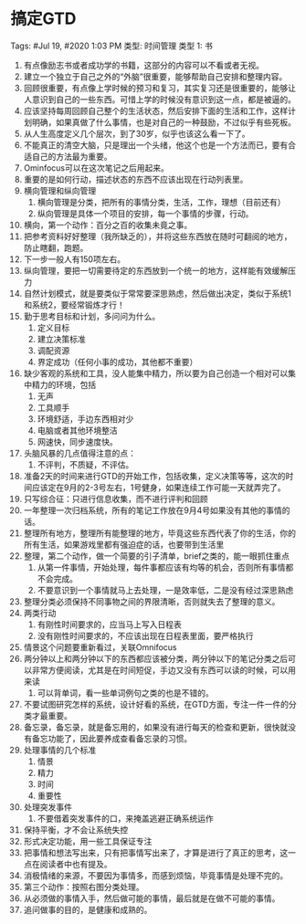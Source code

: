 # 搞定GTD

Tags: #Jul 19, #2020 1:03 PM
类型: 时间管理
类型 1: 书

1. 有点像励志书或者成功学的书籍，这部分的内容可以不看或者无视。
2. 建立一个独立于自己之外的“外脑”很重要，能够帮助自己安排和整理内容。
3. 回顾很重要，有点像上学时候的预习和复习，其实复习还是很重要的，能够让人意识到自己的一些东西。可惜上学的时候没有意识到这一点，都是被逼的。
4. 应该坚持每周回顾自己整个的生活状态，然后安排下面的生活和工作，这样计划明确，如果真做了什么事情，也是对自己的一种鼓励，不过似乎有些死板。
5. 从人生高度定义几个层次，到了30岁，似乎也该这么看一下了。
6. 不能真正的清空大脑，只是理出一个头绪，他这个也是一个方法而已，要有合适自己的方法最为重要。
7. Ominfocus可以在这次笔记之后用起来。
8. 重要的是如何行动，描述状态的东西不应该出现在行动列表里。
9. 横向管理和纵向管理
    1. 横向管理是分类，把所有的事情分类，生活，工作，理想（目前还有）
    2. 纵向管理是具体一个项目的安排，每一个事情的步骤，行动。
10. 横向，第一个动作：百分之百的收集未竟之事。
11. 把参考资料好好整理（我所缺乏的），并将这些东西放在随时可翻阅的地方，防止瞎翻，跑题。
12. 下一步一般人有150项左右。
13. 纵向管理，要把一切需要待定的东西放到一个统一的地方，这样能有效缓解压力
14. 自然计划模式，就是要类似于常常要深思熟虑，然后做出决定，类似于系统1和系统2，要经常锻炼才行！
15. 勤于思考目标和计划，多问问为什么。
    1. 定义目标
    2. 建立决策标准
    3. 调配资源
    4. 界定成功（任何小事的成功，其他都不重要）
16. 缺少客观的系统和工具，没人能集中精力，所以要为自己创造一个相对可以集中精力的环境，包括
    1. 无声
    2. 工具顺手
    3. 环境舒适，手边东西相对少
    4. 电脑或者其他环境整洁
    5. 网速快，同步速度快。
17. 头脑风暴的几点值得注意的点：
    1. 不评判，不质疑，不评估。
18. 准备2天的时间来进行GTD的开始工作，包括收集，定义决策等等，这次的时间应该定在9月的2-3号左右，1号健身，如果连续工作可能一天就弄完了。
19. 只写综合征：只进行信息收集，而不进行评判和回顾
20. 一年整理一次归档系统，所有的笔记工作放在9月4号如果没有其他的事情的话。
21. 整理所有地方，整理所有能整理的地方，毕竟这些东西代表了你的生活，你的所有生活，如果游戏里都有强迫症的话，也要带到生活里
22. 整理，第二个动作，做一个简要的引子清单，brief之类的，能一眼抓住重点
    1. 从第一件事情，开始处理，每件事都应该有均等的机会，否则所有事情都不会完成。
    2. 不要意识到一个事情就马上去处理，一是效率低，二是没有经过深思熟虑
23. 整理分类必须保持不同事物之间的界限清晰，否则就失去了整理的意义。
24. 两类行动
    1. 有刚性时间要求的，应当马上写入日程表
    2. 没有刚性时间要求的，不应该出现在日程表里面，要严格执行
25. 情景这个问题要重新看过，关联Omnifocus
26. 两分钟以上和两分钟以下的东西都应该被分类，两分钟以下的笔记分类之后可以非常方便阅读，尤其是在时间短促，手边又没有东西可以读的时候，可以用来读
    1. 可以背单词，看一些单词例句之类的也是不错的。
27. 不要试图研究怎样的系统，设计好看的系统，在GTD方面，专注一件一件的分类才最重要。
28. 备忘录，备忘录，就是备忘用的，如果没有进行每天的检查和更新，很快就没有备忘功能了，因此要养成查看备忘录的习惯。
29. 处理事情的几个标准
    1. 情景
    2. 精力
    3. 时间
    4. 重要性
30. 处理突发事件
    1. 不要借着突发事件的口，来掩盖逃避正确系统运作
31. 保持平衡，才不会让系统失控
32. 形式决定功能，用一些工具保证专注
33. 把事情和想法写出来，只有把事情写出来了，才算是进行了真正的思考，这一点在阅读者中也有提及。
34. 消极情绪的来源，不要因为事情多，而感到烦恼，毕竟事情是处理不完的。
35. 第三个动作：按照右图分类处理。
36. 从必须做的事情入手，然后做可能的事情，最后就是在做不可能的事情。
37. 追问做事的目的，是健康和成熟的。
